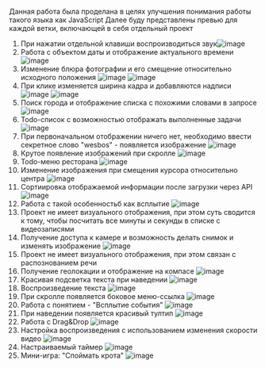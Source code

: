 Данная работа была проделана в целях улучшения понимания работы такого языка как JavaScript
Далее буду представлены превью для каждой ветки, включающей в себя отдельный проект
1) При нажатии отдельной клавиши воспроизводиться звук![image](https://github.com/Shkirenkoroma/vanillaJS/assets/61347452/08fc64a8-0e1e-420f-a066-32f212ec63ca)
2) Работа с объектом даты и отображение актуального времени ![image](https://github.com/Shkirenkoroma/vanillaJS/assets/61347452/32239521-4eb0-4a3b-94f1-2e52f69539f2)
3) Изменение блюра фотографии и его смещение относительно исходного положения ![image](https://github.com/Shkirenkoroma/vanillaJS/assets/61347452/ba369fb4-2c8b-4d1f-8c87-74ecd28ba8d6)
![image](https://github.com/Shkirenkoroma/vanillaJS/assets/61347452/5d999082-dfbc-4f39-9ba5-87fc5335e2a2)
4) При клике изменяется ширина кадра и добавляются надписи ![image](https://github.com/Shkirenkoroma/vanillaJS/assets/61347452/dab17987-7814-4d50-85a1-5f2101144f6f)
![image](https://github.com/Shkirenkoroma/vanillaJS/assets/61347452/827f4016-d79e-48bf-ac57-1616e6bc3435)
5) Поиск города и отображение списка с похожими словами в запросе ![image](https://github.com/Shkirenkoroma/vanillaJS/assets/61347452/5c76d467-b6ca-4046-98c1-b2d63f639ae2)
6) Todo-список с возможностью отображать выполненные задачи ![image](https://github.com/Shkirenkoroma/vanillaJS/assets/61347452/53eba2f4-f331-4ffb-8dc2-9a347f67d216)
7) При первоначальном отображении ничего нет, необходимо ввести секретное слово "wesbos" - появляется изображение ![image](https://github.com/Shkirenkoroma/vanillaJS/assets/61347452/d8d5bd76-1496-4c89-825c-fa6def3fec25)
8) Крутое появление изображений при скролле ![image](https://github.com/Shkirenkoroma/vanillaJS/assets/61347452/3d20a67d-f535-4425-8843-56f4c590314b)
9) Todo-меню ресторана ![image](https://github.com/Shkirenkoroma/vanillaJS/assets/61347452/4c9572cf-d8ed-4000-a8b0-67bd4da3e0e6)
10) Изменение изображения при смещения курсора относительно центра ![image](https://github.com/Shkirenkoroma/vanillaJS/assets/61347452/5209e1fd-fd00-4ed4-bbb7-043f3d6bcb01)
11) Сортиировка отображаемой информации после загрузки через API ![image](https://github.com/Shkirenkoroma/vanillaJS/assets/61347452/83624ed5-f1a2-4d89-a67d-ac555f177b60)
12) Работа с такой особенностьб как всплытие ![image](https://github.com/Shkirenkoroma/vanillaJS/assets/61347452/3540aa77-f4a9-42f4-8e3b-600a21f674d0) 
13) Проект не имеет визуального отображения, при этом суть сводится к тому, чтобы посчитать все минуты и секунды в списке с видеозаписями
14) Получение доступа к камере и возможность делать снимок и изменять изображение ![image](https://github.com/Shkirenkoroma/vanillaJS/assets/61347452/4e7abffa-31e9-4349-98cb-074e04664553)
15) Проект не имеет визуального отображения, при этом связан с распознованием речи
16) Получение геолокации и отображение на компасе ![image](https://github.com/Shkirenkoroma/vanillaJS/assets/61347452/3d099281-b4ed-4821-9e41-cb1e9f5edad9)
17) Красивая подсветка текста при наведении ![image](https://github.com/Shkirenkoroma/vanillaJS/assets/61347452/3b733043-4108-4840-8927-e5577944706b)
18) Воспроизведение текста ![image](https://github.com/Shkirenkoroma/vanillaJS/assets/61347452/6d65fc0d-7489-4b70-a8cd-665bea32934d)
19) При скролле появляется боковое меню-ссылка ![image](https://github.com/Shkirenkoroma/vanillaJS/assets/61347452/f749f124-a50b-4c41-9dd5-5c5fcbae7a95)
20) Работа с понятием - "Всплытие события" ![image](https://github.com/Shkirenkoroma/vanillaJS/assets/61347452/d8199e6c-e5d7-4bf2-89f2-a2c374b52990)
21) При наведении появляется красивый тултип ![image](https://github.com/Shkirenkoroma/vanillaJS/assets/61347452/5b6764f9-fbb8-48f0-bd89-971ae197f5a6)
22) Работа с Drag&Drop ![image](https://github.com/Shkirenkoroma/vanillaJS/assets/61347452/1344dea6-b6e5-484c-95a4-51dcaa075a7b)
23) Настройка воспроизведения с использованием изменения скорости видео  ![image](https://github.com/Shkirenkoroma/vanillaJS/assets/61347452/fcdc9b41-2d63-4b71-b67d-102430b4c642)
24) Настраиваемый таймер ![image](https://github.com/Shkirenkoroma/vanillaJS/assets/61347452/f69982fd-a05e-4296-80c8-892e37974df8)
25) Мини-игра: "Споймать крота" ![image](https://github.com/Shkirenkoroma/vanillaJS/assets/61347452/40adf319-90d2-43f4-844f-ffede05fb423)





 













